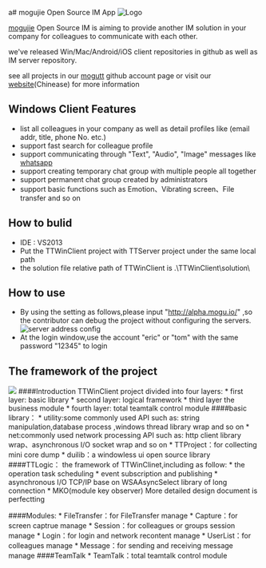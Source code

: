 a# mogujie Open Source IM App  ![Logo](https://avatars2.githubusercontent.com/u/8542441?v=2&s=200)

[mogujie](http://www.mogujie.com) Open Source IM is aiming to provide another IM solution in your company for colleagues to communicate with each other. 

we've released Win/Mac/Android/iOS  client repositories in github as well as IM server repository.

see all projects in our [mogutt](https://github.com/mogutt) github account page or visit our [website](http://tt.mogu.io/)(Chinease) for more information

## Windows Client Features
* list all colleagues in your company as well as detail profiles like (email addr, title, phone No. etc.)
* support fast search for colleague profile
* support communicating through "Text", "Audio", "Image" messages like [whatsapp](http://www.whatsapp.com/) 
* support creating temporary chat group with multiple people all together
* support permanent chat group created by administrators
* support basic functions such as Emotion、Vibrating screen、File transfer and so on

## How to bulid
* IDE : VS2013
* Put the TTWinClient project with TTServer project under the same local path
* the solution file relative path of TTWinClient is .\TTWinClient\solution\

## How to use
* By using the setting as follows,please input "http://alpha.mogu.io/" ,so the contributor can debug the project without configuring the servers.
  ![server address config](http://s7.mogucdn.com/b7/pic/141011/8dxwb_ieygmmjymm3dinlemmytambqgiyde_300x120.jpg_468x468.jpg)
* At the login window,use the account "eric" or "tom" with the same password "12345" to login

## The framework of the project
![](http://s8.mogucdn.com/b7/pic/140928/nb8ca_ieydonjsge2tmmrzmmytambqgiyde_803x546.jpg)
####Introduction
    TTWinClient project divided into four layers:
    * first layer:  basic library
    * second layer: logical framework
    * third layer   the business module
    * fourth layer: total teamtalk control module
####basic library：
    * utility:some commonly used API such as: string manipulation,database process ,windows thread library wrap and so on
    * net:commonly used network processing API such as: http client library wrap、asynchronous I/O socket wrap and so on
    * TTProject：for collecting mini core dump
    * duilib：a windowless ui open source library
####TTLogic：
    the framework of TTWinClinet,including as follow:
    * the operation task scheduling 
    * event subscription and publishing
    * asynchronous I/O TCP/IP base on WSAAsyncSelect library of long connection
    * MKO(module key observer) 
    More detailed design document is perfectting

####Modules:
    * FileTransfer：for FileTransfer manage
    * Capture：for screen captrue manage
    * Session：for colleagues or groups session manage
    * Login：for login and network recontent manage
    * UserList：for colleagues manage
    * Message：for sending and receiving message manage
####TeamTalk
    * TeamTalk：total teamtalk control module
    
    
